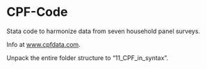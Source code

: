 # CPF-Code
Stata code to harmonize data from seven household panel surveys.

Info at www.cpfdata.com.

Unpack the entire folder structure to “11_CPF_in_syntax”.
